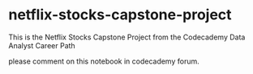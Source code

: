 # netflix-stocks-capstone-project
This is the Netflix Stocks Capstone Project from the Codecademy Data Analyst Career Path

please comment on this notebook in codecademy forum.
